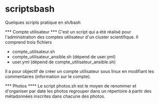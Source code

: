 # scriptsbash
Quelques scripts pratique en sh/bash

*** Compte utilisateur ***
C'est un script qui a été réalisé pour l'administration des comptes utilisateur d'un cluster scientifique.
Il comprend trois fichiers
- compte_utilisateur.sh
- compte_utilisateur_ansible.sh (dépend de user.yml)
- user.yml (dépend de compte_utilisateur_ansible.sh)

Il a pour objectif de créer un compte utilisateur sous linux en modifiant les commentaires (information sur le compte).

*** Photos ****
Le script photos.sh est le moyen de renommer et d'organiser par date les photos regrouper dans un répertoire à partir des métadonnées inscrites dans chacune des photos.


